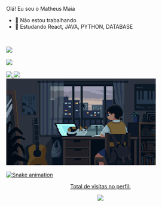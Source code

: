Olá! Eu sou o Matheus Maia

- 🔭 Não estou trabalhando
- 🌱 Estudando React, JAVA, PYTHON, DATABASE

 </br>
  
  <a href="https://www.instagram.com/leromayamdm/" target="_blank"><img src="https://img.shields.io/badge/-Instagram-%23E4405?style=for-the-badge&logo=instagram&logoColor=white" target="_blank"></a>
  </br>
  
  <a href="https://www.linkedin.com/in/matheus-maia-ba982a266/" target="_blank"><img src="https://img.shields.io/badge/-LinkedIn-%230077B5?style=for-the-badge&logo=linkedin&logoColor=white" target="_blank"></a>
  <div>
  
  <a href="https://github.com/leromayagg/leromayagg">
  <img height="180em" src="https://github-readme-stats.vercel.app/api?username=leromayagg&show_icons=true&theme=github_dark&include_all_commits=true&count_private=true"/>
  <img height="180em" src="https://github-readme-stats.vercel.app/api/top-langs/?username=leromayagg&layout=compact&langs_count=7&theme=github_dark"/>
</div>
  
  <div>
   
  <img src="./original.gif">
    
  ![Snake animation](https://github.com/RickFernandez/pamellafernandes/blob/output/github-contribution-grid-snake.svg)



  <div align="center">
    <p>Total de visitas no perfil:</p>
    <p>
        <img src="https://profile-counter.glitch.me/leromayagg/count.svg"/>
    </p>
  </div>

  </div>
